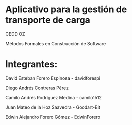 # Aplicativo para la gestión de transporte de carga
CEDD OZ

Métodos Formales en Construcción de Software


# Integrantes:

David Esteban Forero Espinosa -  davidforespi

Diego Andrés Contreras Pérez

Camilo Andrés Rodríguez Medina -  camilo1512

Juan Mateo de la Hoz Saavedra -  Goodart-Bit

Edwin Alejandro Forero Gómez - EdwinForero
